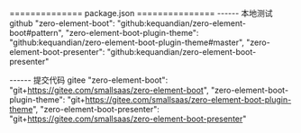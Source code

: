 ============== package.json ===============
------ 本地测试 github
    "zero-element-boot": "github:kequandian/zero-element-boot#pattern",
    "zero-element-boot-plugin-theme": "github:kequandian/zero-element-boot-plugin-theme#master",
    "zero-element-boot-presenter": "github:kequandian/zero-element-boot-presenter"

------ 提交代码 gitee
    "zero-element-boot": "git+https://gitee.com/smallsaas/zero-element-boot",
    "zero-element-boot-plugin-theme": "git+https://gitee.com/smallsaas/zero-element-boot-plugin-theme",
    "zero-element-boot-presenter": "git+https://gitee.com/smallsaas/zero-element-boot-presenter"